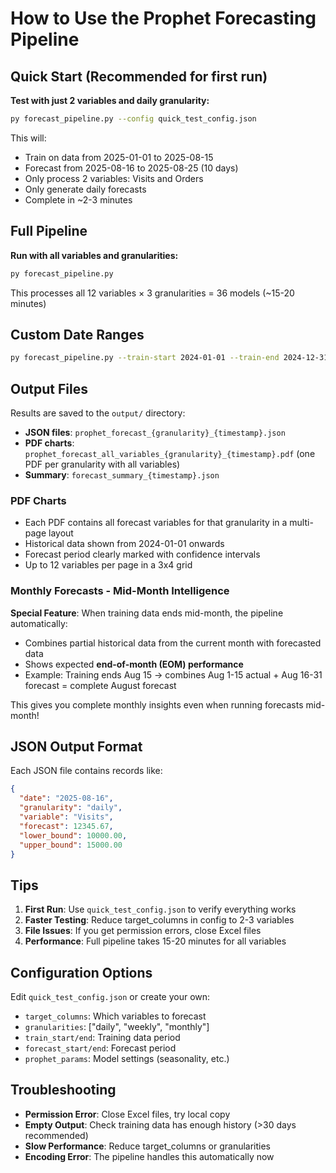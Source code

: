 # How to Use the Prophet Forecasting Pipeline

## Quick Start (Recommended for first run)

**Test with just 2 variables and daily granularity:**
```bash
py forecast_pipeline.py --config quick_test_config.json
```

This will:
- Train on data from 2025-01-01 to 2025-08-15
- Forecast from 2025-08-16 to 2025-08-25 (10 days)
- Only process 2 variables: Visits and Orders
- Only generate daily forecasts
- Complete in ~2-3 minutes

## Full Pipeline

**Run with all variables and granularities:**
```bash
py forecast_pipeline.py
```

This processes all 12 variables × 3 granularities = 36 models (~15-20 minutes)

## Custom Date Ranges

```bash
py forecast_pipeline.py --train-start 2024-01-01 --train-end 2024-12-31 --forecast-start 2025-01-01 --forecast-end 2025-01-31
```

## Output Files

Results are saved to the `output/` directory:
- **JSON files**: `prophet_forecast_{granularity}_{timestamp}.json`
- **PDF charts**: `prophet_forecast_all_variables_{granularity}_{timestamp}.pdf` (one PDF per granularity with all variables)
- **Summary**: `forecast_summary_{timestamp}.json`

### PDF Charts
- Each PDF contains all forecast variables for that granularity in a multi-page layout
- Historical data shown from 2024-01-01 onwards
- Forecast period clearly marked with confidence intervals
- Up to 12 variables per page in a 3x4 grid

### Monthly Forecasts - Mid-Month Intelligence
**Special Feature**: When training data ends mid-month, the pipeline automatically:
- Combines partial historical data from the current month with forecasted data
- Shows expected **end-of-month (EOM) performance** 
- Example: Training ends Aug 15 → combines Aug 1-15 actual + Aug 16-31 forecast = complete August forecast

This gives you complete monthly insights even when running forecasts mid-month!

## JSON Output Format

Each JSON file contains records like:
```json
{
  "date": "2025-08-16",
  "granularity": "daily",
  "variable": "Visits",
  "forecast": 12345.67,
  "lower_bound": 10000.00,
  "upper_bound": 15000.00
}
```

## Tips

1. **First Run**: Use `quick_test_config.json` to verify everything works
2. **Faster Testing**: Reduce target_columns in config to 2-3 variables
3. **File Issues**: If you get permission errors, close Excel files
4. **Performance**: Full pipeline takes 15-20 minutes for all variables

## Configuration Options

Edit `quick_test_config.json` or create your own:
- `target_columns`: Which variables to forecast
- `granularities`: ["daily", "weekly", "monthly"]
- `train_start/end`: Training data period
- `forecast_start/end`: Forecast period
- `prophet_params`: Model settings (seasonality, etc.)

## Troubleshooting

- **Permission Error**: Close Excel files, try local copy
- **Empty Output**: Check training data has enough history (>30 days recommended)
- **Slow Performance**: Reduce target_columns or granularities
- **Encoding Error**: The pipeline handles this automatically now